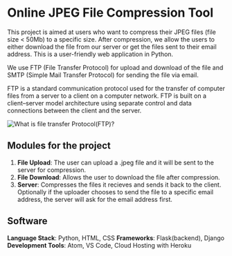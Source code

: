 # Online JPEG File Compression Tool

This project is aimed at users who want to compress their JPEG files (file size &lt; 50Mb) to a specific size. After compression, we allow the users to either download the file from our server or get the files sent to their email address. This is a user-friendly web application in Python.

We use FTP (File Transfer Protocol) for upload and download of the file and SMTP (Simple Mail Transfer Protocol) for sending the file via email.

FTP is a standard communication protocol used for the transfer of computer files from a server to a client on a computer network. FTP is built
on a client–server model architecture using separate control and data connections between the client and the server.

![What is file transfer Protocol(FTP)?]('/ftp-diagram.webp')

## Modules for the project

1. **File Upload**: The user can upload a .jpeg file and it will be sent to the server for compression.
2. **File Download**: Allows the user to download the file after compression.
3. **Server**: Compresses the files it recieves and sends it back to the client. Optionally if the uploader chooses to send the file to a specific email address, the server will ask for the email address first.

## Software

**Language Stack**: Python, HTML, CSS
**Frameworks**: Flask(backend), Django
**Development Tools**: Atom, VS Code, Cloud Hosting with Heroku
